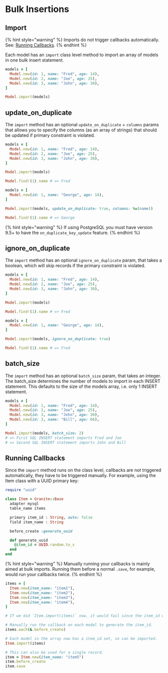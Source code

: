 # Bulk Insertions

## **Import**

{% hint style="warning" %}
Imports do not trigger callbacks automatically. See: [Running Callbacks](bulk-insertions.md#running-callbacks).
{% endhint %}

Each model has an `import` class level method to import an array of models in one bulk insert statement.

```ruby
models = [
  Model.new(id: 1, name: "Fred", age: 14),
  Model.new(id: 2, name: "Joe", age: 25),
  Model.new(id: 3, name: "John", age: 30),
]

Model.import(models)
```

## **update\_on\_duplicate**

The `import` method has an optional `update_on_duplicate` + `columns` params that allows you to specify the columns \(as an array of strings\) that should be updated if primary constraint is violated.

```ruby
models = [
  Model.new(id: 1, name: "Fred", age: 14),
  Model.new(id: 2, name: "Joe", age: 25),
  Model.new(id: 3, name: "John", age: 30),
]

Model.import(models)

Model.find!(1).name # => Fred

models = [
  Model.new(id: 1, name: "George", age: 14),
]

Model.import(models, update_on_duplicate: true, columns: %w(name))

Model.find!(1).name # => George
```

{% hint style="warning" %}
If using PostgreSQL you must have version 9.5+ to have the `on_duplicate_key_update` feature.
{% endhint %}

## ignore\_on\_duplicate

The `import` method has an optional `ignore_on_duplicate` param, that takes a boolean, which will skip records if the primary constraint is violated.

```ruby
models = [
  Model.new(id: 1, name: "Fred", age: 14),
  Model.new(id: 2, name: "Joe", age: 25),
  Model.new(id: 3, name: "John", age: 30),
]

Model.import(models)

Model.find!(1).name # => Fred

models = [
  Model.new(id: 1, name: "George", age: 14),
]

Model.import(models, ignore_on_duplicate: true)

Model.find!(1).name # => Fred
```

## **batch\_size**

The `import` method has an optional `batch_size` param, that takes an integer. The batch\_size determines the number of models to import in each INSERT statement. This defaults to the size of the models array, i.e. only 1 INSERT statement.

```ruby
models = [
  Model.new(id: 1, name: "Fred", age: 14),
  Model.new(id: 2, name: "Joe", age: 25),
  Model.new(id: 3, name: "John", age: 30),
  Model.new(id: 3, name: "Bill", age: 66),
]

Model.import(models, batch_size: 2)
# => First SQL INSERT statement imports Fred and Joe
# => Second SQL INSERT statement imports John and Bill
```

## **Running Callbacks**

  
Since the `import` method runs on the class level, callbacks are not triggered automatically, they have to be triggered manually. For example, using the Item class with a UUID primary key:

```ruby
require "uuid"

class Item < Granite::Base
  adapter mysql
  table_name items

  primary item_id : String, auto: false
  field item_name : String

  before_create :generate_uuid

  def generate_uuid
    @item_id = UUID.random.to_s
  end
end  
```

{% hint style="warning" %}
Manually running your callbacks is mainly aimed at bulk imports. Running them before a normal `.save`, for example, would run your callbacks twice.
{% endhint %}

```ruby
items = [
  Item.new(item_name: "item1"),
  Item.new(item_name: "item2"),
  Item.new(item_name: "item3"),
  Item.new(item_name: "item4"),
]

# If we did `Item.import(items)` now, it would fail since the item_id wouldn't get set before saving the record, violating the primary key constraint.

# Manually run the callback on each model to generate the item_id.
items.each(&.before_create)

# Each model in the array now has a item_id set, so can be imported.
Item.import(items)

# This can also be used for a single record.
item = Item.new(item_name: "item5")
item.before_create
item.save
```


